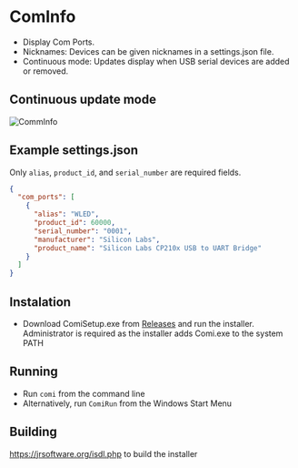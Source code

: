 # ComInfo
- Display Com Ports.
- Nicknames: Devices can be given nicknames in a settings.json file.
- Continuous mode: Updates display when USB serial devices are added or removed.


## Continuous update mode
![CommInfo](https://github.com/schiltz3/ComInfo/assets/45466247/1abd68ea-c5ed-42fb-a45c-44efa765a0b2)

## Example settings.json
Only `alias`, `product_id`, and `serial_number` are required fields.
```json
{
  "com_ports": [
    {
      "alias": "WLED",
      "product_id": 60000,
      "serial_number": "0001",
      "manufacturer": "Silicon Labs",
      "product_name": "Silicon Labs CP210x USB to UART Bridge"
    }
  ]
}
```

## Instalation
* Download ComiSetup.exe from [Releases](https://github.com/schiltz3/ComInfo/releases) and run the installer. Administrator is required as the installer adds Comi.exe to the system PATH

## Running
* Run `comi` from the command line
* Alternatively, run `ComiRun` from the Windows Start Menu


## Building
https://jrsoftware.org/isdl.php to build the installer


